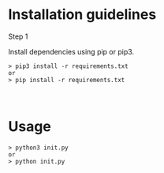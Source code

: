# Installation guidelines

Step 1

Install dependencies using pip or pip3.

```
> pip3 install -r requirements.txt
or
> pip install -r requirements.txt
```

<br/>

# Usage

```
> python3 init.py
or
> python init.py
```

<!-- <br/>
<br/> -->

